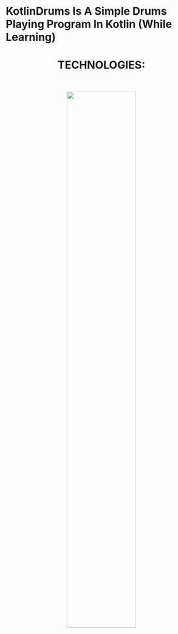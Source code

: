 # KotlinDrums Is A Simple Drums Playing Program In Kotlin (While Learning)

<div style="container" align="center">
  <h1>TECHNOLOGIES:</h1>
  <br><br>
  <img src="https://upload.wikimedia.org/wikipedia/commons/1/11/Kotlin_logo_2021.svg" width="60%" />
</div>
